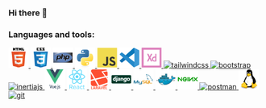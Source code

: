 ### Hi there 👋

<!--
**nikhilkutinha/nikhilkutinha** is a ✨ _special_ ✨ repository because its `README.md` (this file) appears on your GitHub profile.

Here are some ideas to get you started:

- 🔭 I’m currently working on ...
- 🌱 I’m currently learning ...
- 👯 I’m looking to collaborate on ...
- 🤔 I’m looking for help with ...
- 💬 Ask me about ...
- 📫 How to reach me: ...
- 😄 Pronouns: ...
- ⚡ Fun fact: ...
-->

<h3 align="left">Languages and tools:</h3>

<p align="left">
<a href="https://www.w3.org/html/" target="_blank">
    <img
        src="https://raw.githubusercontent.com/devicons/devicon/master/icons/html5/html5-original-wordmark.svg"
        alt="html5"
        width="40"
        height="40"
    />
</a>

<a href="https://developer.mozilla.org/en-US/docs/Web/CSS" target="_blank">
    <img
        src="https://raw.githubusercontent.com/devicons/devicon/master/icons/css3/css3-original-wordmark.svg"
        alt="css3"
        width="40"
        height="40"
    />
</a>

<a href="https://www.php.net" target="_blank">
    <img
        src="https://raw.githubusercontent.com/devicons/devicon/master/icons/php/php-original.svg"
        alt="php"
        width="40"
        height="40"
    />
</a>

<a href="https://www.python.org/" target="_blank">
    <img
        src="https://raw.githubusercontent.com/devicons/devicon/master/icons/python/python-original.svg"
        alt="reactjs"
        width="40"
        height="40"
    />
</a>

<a href="https://developer.mozilla.org/en-US/docs/Web/JavaScript" target="_blank">
    <img
        src="https://raw.githubusercontent.com/devicons/devicon/master/icons/javascript/javascript-original.svg"
        alt="javascript"
        width="40"
        height="40"
    />
</a>

<a href="https://code.visualstudio.com/" target="_blank">
    <img
        src="https://raw.githubusercontent.com/devicons/devicon/master/icons/vscode/vscode-original.svg"
        alt="vscode"
        width="40"
        height="40"
    />
</a>
    
<a href="https://www.adobe.com/products/xd.html" target="_blank">
    <img
        src="https://raw.githubusercontent.com/devicons/devicon/master/icons/xd/xd-line.svg"
        alt="xd"
        width="40"
        height="40"
    />
</a>

<a href="https://tailwindcss.com/" target="_blank">
    <img
        src="https://tailwindcss.com/_next/static/media/tailwindcss-logotype.ed60a6f85c663923c4d6ee9d85f359cd.svg"
        alt="tailwindcss"
        width="40"
        height="40"
    />
</a>

<a href="https://getbootstrap.com/" target="_blank">
    <img
        src="https://getbootstrap.com/docs/5.0/assets/brand/bootstrap-logo.svg"
        alt="bootstrap"
        width="50"
        height="40"
    />
</a>
    
<a href="https://inertiajs.com/" target="_blank">
    <img
        src="https://avatars.githubusercontent.com/u/47703742?s=200&v=4"
        alt="inertiajs"
        width="40"
        height="40"
    />
</a>    

<a href="https://vuejs.org/" target="_blank">
    <img
        src="https://raw.githubusercontent.com/devicons/devicon/master/icons/vuejs/vuejs-original-wordmark.svg"
        alt="vuejs"
        width="40"
        height="40"
    />
</a>

<a href="https://reactjs.org/" target="_blank">
    <img
        src="https://raw.githubusercontent.com/devicons/devicon/master/icons/react/react-original-wordmark.svg"
        alt="reactjs"
        width="40"
        height="40"
    />
</a>

<a href="https://laravel.com/" target="_blank">
    <img
        src="https://raw.githubusercontent.com/devicons/devicon/master/icons/laravel/laravel-plain-wordmark.svg"
        alt="laravel"
        width="40"
        height="40"
    />
</a>

<a href="https://djangoproject.com/" target="_blank">
    <img
        src="https://raw.githubusercontent.com/devicons/devicon/master/icons/django/django-original.svg"
        alt="django"
        width="40"
        height="40"
    />
</a>

<a href="https://www.mysql.com/" target="_blank">
    <img
        src="https://raw.githubusercontent.com/devicons/devicon/master/icons/mysql/mysql-original-wordmark.svg"
        alt="mysql"
        width="40"
        height="40"
    />
</a>
    
<a href="https://www.docker.com/" target="_blank">
    <img
        src="https://raw.githubusercontent.com/devicons/devicon/master/icons/docker/docker-original.svg"
        alt="docker"
        width="40"
        height="40"
    />
</a>

<a href="https://www.nginx.com" target="_blank">
    <img
        src="https://raw.githubusercontent.com/devicons/devicon/master/icons/nginx/nginx-original.svg"
        alt="nginx"
        width="40"
        height="40"
    />
</a>

<a href="https://postman.com" target="_blank">
    <img
        src="https://www.vectorlogo.zone/logos/getpostman/getpostman-icon.svg"
        alt="postman"
        width="40"
        height="40"
    />
</a>

<a href="https://www.linux.org/" target="_blank">
    <img
        src="https://raw.githubusercontent.com/devicons/devicon/master/icons/linux/linux-original.svg"
        alt="linux"
        width="40"
        height="40"
    />
</a>

<a href="https://git-scm.com/" target="_blank">
    <img
        src="https://www.vectorlogo.zone/logos/git-scm/git-scm-icon.svg"
        alt="git"
        width="40"
        height="40"
    />
</a>
</p>
